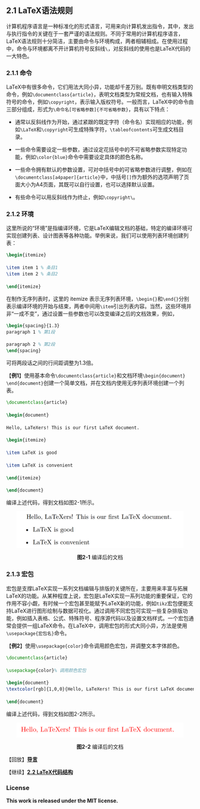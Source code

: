## 2.1 LaTeX语法规则

计算机程序语言是一种标准化的形式语言，可用来向计算机发出指令，其中，发出与执行指令的关键在于一套严谨的语法规则。不同于常用的计算机程序语言，LaTeX语法规则十分简洁，主要由命令与环境构成，两者相辅相成。在使用过程中，命令与环境都离不开计算机符号反斜线`\`，对反斜线的使用也是LaTeX代码的一大特色。

### 2.1.1 命令

LaTeX中有很多命令，它们用法大同小异，功能却千差万别。既有申明文档类型的命令，例如`\documentclass{article}`，表明文档类型为常规文档，也有输入特殊符号的命令，例如`\copyright`，表示输入版权符号。一般而言，LaTeX中的命令由三部分组成，形式为`\命令名[可省略参数]{不可省略参数}`，具有以下特点：

- 通常以反斜线作为开始，通过紧跟的既定字符（命令名）实现相应的功能，例如`\LaTeX`和`\copyright`可生成特殊字符，`\tableofcontents`可生成文档目录。

- 一些命令需要设定一些参数，通过设定花括号中的不可省略参数实现特定功能，例如`\color{blue}`命令中需要设定具体的颜色名称。

- 一些命令拥有默认的参数设置，可对中括号中的可省略参数进行调整，例如在`\documentclass[a4paper]{article}`中，中括号`[]`作为额外的选项声明了页面大小为A4页面，其既可以自行设置，也可以选择默认设置。

- 有些命令可以用反斜线作为终止，例如`\copyright\`。

### 2.1.2 环境

这里所说的“环境”是指编译环境，它是LaTeX编辑文档的基础，特定的编译环境可实现创建列表、设计图表等各种功能。举例来说，我们可以使用列表环境创建列表：

```tex
\begin{itemize}

\item item 1 % 条目1
\item item 2 % 条目2

\end{itemize}
```

在制作无序列表时，这里的 itemize 表示无序列表环境，`\begin{}`和`\end{}`分别表示编译环境的开始与结束，两者中间用`\item`引出列表内容。当然，这些环境并非“一成不变”，通过设置一些参数也可以改变编译之后的文档效果，例如，

```tex
\begin{spacing}{1.3}
paragraph 1 % 第1段

paragraph 2 % 第2段
\end{spacing}
```
可将两段话之间的行间距调整为1.3倍。

【**例1**】使用基本命令`\documentclass{article}`和文档环境`\begin{document} \end{document}`创建一个简单文档，并在文档内使用无序列表环境创建一个列表。

```tex
\documentclass{article}

\begin{document}

Hello, LaTeXers! This is our first LaTeX document.

\begin{itemize}

\item LaTeX is good

\item LaTeX is convenient

\end{itemize}

\end{document}

```

编译上述代码，得到文档如图2-1所示。

<p align="center">
<img align="middle" src="docs/latex/chapter-2/graphics/example2_1_1.png" width="450" />
</p>

<center><b>图2-1</b> 编译后的文档</center>



### 2.1.3 宏包

宏包是支撑LaTeX实现一系列文档编辑与排版的关键所在，主要用来丰富与拓展LaTeX的功能。从某种程度上说，宏包是LaTeX实现一系列功能的重要保证，它的作用不容小觑，有时候一个宏包甚至能赋予LaTeX新的功能，例如`tikz`宏包便能支持LaTeX进行图形绘制与数据可视化。通过调用不同宏包可实现一些复杂排版功能，例如插入表格、公式、特殊符号、程序源代码以及设置文档样式。一个宏包通常会提供一组LaTeX命令。在LaTeX中，调用宏包的形式大同小异，方法是使用`\usepackage{宏包名}`命令。

【**例2**】使用`\usepackage{color}`命令调用颜色宏包，并调整文本字体颜色。

```tex
\documentclass{article}

\usepackage{color}% 调用颜色宏包

\begin{document}
\textcolor[rgb]{1,0,0}{Hello, LaTeXers! This is our first LaTeX document.}% 将文本颜色调整为红色

\end{document}
```

编译上述代码，得到文档如图2-2所示。

<p align="center">
<img align="middle" src="docs/latex/chapter-2/graphics/example2_1_2.png" width="450" />
</p>

<center><b>图2-2</b> 编译后的文档</center>


【回放】[**导言**](https://nbviewer.jupyter.org/github/xinychen/latex-cookbook/blob/main/chapter-2/section0.ipynb)

【继续】[**2.2 LaTeX代码结构**](https://nbviewer.jupyter.org/github/xinychen/latex-cookbook/blob/main/chapter-2/section2.ipynb)

### License

<div class="alert alert-block alert-danger">
<b>This work is released under the MIT license.</b>
</div>
